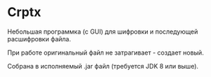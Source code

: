# Crptx
Небольшая программка (с GUI) для шифровки и последующей расшифровки файла.

При работе оригинальный файл не затрагивает - создает новый.

Собрана в исполняемый .jar файл (требуется JDK 8 или выше).

